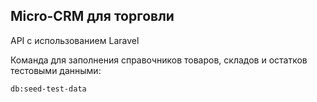 ## Micro-CRM для торговли

API c использованием Laravel

Команда для заполнения справочников товаров, складов и остатков тестовыми данными:

`
db:seed-test-data
`

